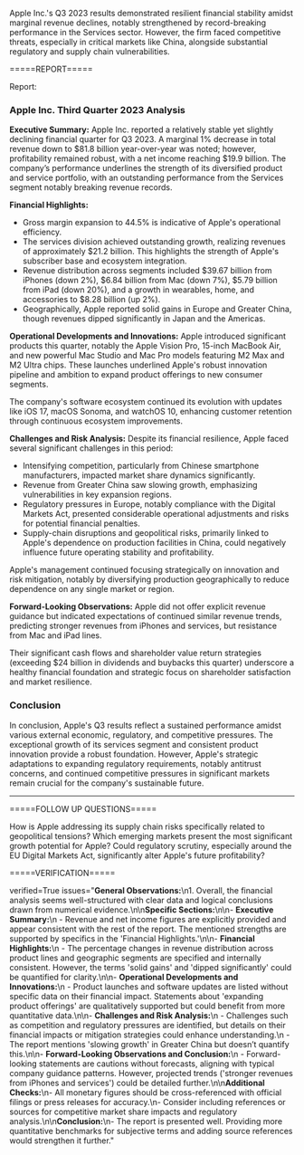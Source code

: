 Apple Inc.'s Q3 2023 results demonstrated resilient financial stability amidst marginal revenue declines, notably strengthened by record-breaking performance in the Services sector.
However, the firm faced competitive threats, especially in critical markets like China, alongside substantial regulatory and supply chain vulnerabilities.


=====REPORT=====


Report:
### Apple Inc. Third Quarter 2023 Analysis

**Executive Summary:**
Apple Inc. reported a relatively stable yet slightly declining financial quarter for Q3 2023. A marginal 1% decrease in total revenue down to $81.8 billion year-over-year was noted; however, profitability remained robust, with a net income reaching $19.9 billion. The company’s performance underlines the strength of its diversified product and service portfolio, with an outstanding performance from the Services segment notably breaking revenue records.

**Financial Highlights:**
- Gross margin expansion to 44.5% is indicative of Apple's operational efficiency. 
- The services division achieved outstanding growth, realizing revenues of approximately $21.2 billion. This highlights the strength of Apple's subscriber base and ecosystem integration.
- Revenue distribution across segments included $39.67 billion from iPhones (down 2%), $6.84 billion from Mac (down 7%), $5.79 billion from iPad (down 20%), and a growth in wearables, home, and accessories to $8.28 billion (up 2%). 
- Geographically, Apple reported solid gains in Europe and Greater China, though revenues dipped significantly in Japan and the Americas.

**Operational Developments and Innovations:**
Apple introduced significant products this quarter, notably the Apple Vision Pro, 15-inch MacBook Air, and new powerful Mac Studio and Mac Pro models featuring M2 Max and M2 Ultra chips. These launches underlined Apple's robust innovation pipeline and ambition to expand product offerings to new consumer segments.

The company's software ecosystem continued its evolution with updates like iOS 17, macOS Sonoma, and watchOS 10, enhancing customer retention through continuous ecosystem improvements.

**Challenges and Risk Analysis:**
Despite its financial resilience, Apple faced several significant challenges in this period:
- Intensifying competition, particularly from Chinese smartphone manufacturers, impacted market share dynamics significantly.
- Revenue from Greater China saw slowing growth, emphasizing vulnerabilities in key expansion regions.
- Regulatory pressures in Europe, notably compliance with the Digital Markets Act, presented considerable operational adjustments and risks for potential financial penalties.
- Supply-chain disruptions and geopolitical risks, primarily linked to Apple's dependence on production facilities in China, could negatively influence future operating stability and profitability.

Apple's management continued focusing strategically on innovation and risk mitigation, notably by diversifying production geographically to reduce dependence on any single market or region.

**Forward-Looking Observations:**
Apple did not offer explicit revenue guidance but indicated expectations of continued similar revenue trends, predicting stronger revenues from iPhones and services, but resistance from Mac and iPad lines.

Their significant cash flows and shareholder value return strategies (exceeding $24 billion in dividends and buybacks this quarter) underscore a healthy financial foundation and strategic focus on shareholder satisfaction and market resilience.

### Conclusion
In conclusion, Apple's Q3 results reflect a sustained performance amidst various external economic, regulatory, and competitive pressures. The exceptional growth of its services segment and consistent product innovation provide a robust foundation. However, Apple's strategic adaptations to expanding regulatory requirements, notably antitrust concerns, and continued competitive pressures in significant markets remain crucial for the company's sustainable future.

---


=====FOLLOW UP QUESTIONS=====


How is Apple addressing its supply chain risks specifically related to geopolitical tensions?
Which emerging markets present the most significant growth potential for Apple?
Could regulatory scrutiny, especially around the EU Digital Markets Act, significantly alter Apple's future profitability?


=====VERIFICATION=====


verified=True issues="**General Observations:**\n1. Overall, the financial analysis seems well-structured with clear data and logical conclusions drawn from numerical evidence.\n\n**Specific Sections:**\n\n- **Executive Summary:**\n  - Revenue and net income figures are explicitly provided and appear consistent with the rest of the report. The mentioned strengths are supported by specifics in the 'Financial Highlights.'\n\n- **Financial Highlights:**\n  - The percentage changes in revenue distribution across product lines and geographic segments are specified and internally consistent. However, the terms 'solid gains' and 'dipped significantly' could be quantified for clarity.\n\n- **Operational Developments and Innovations:**\n  - Product launches and software updates are listed without specific data on their financial impact. Statements about 'expanding product offerings' are qualitatively supported but could benefit from more quantitative data.\n\n- **Challenges and Risk Analysis:**\n  - Challenges such as competition and regulatory pressures are identified, but details on their financial impacts or mitigation strategies could enhance understanding.\n  - The report mentions 'slowing growth' in Greater China but doesn’t quantify this.\n\n- **Forward-Looking Observations and Conclusion:**\n  - Forward-looking statements are cautions without forecasts, aligning with typical company guidance patterns. However, projected trends ('stronger revenues from iPhones and services') could be detailed further.\n\n**Additional Checks:**\n- All monetary figures should be cross-referenced with official filings or press releases for accuracy.\n- Consider including references or sources for competitive market share impacts and regulatory analysis.\n\n**Conclusion:**\n- The report is presented well. Providing more quantitative benchmarks for subjective terms and adding source references would strengthen it further."